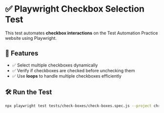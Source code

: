 # ✅ Playwright Checkbox Selection Test  

This test automates **checkbox interactions** on the Test Automation Practice website using Playwright.  

## 📌 Features  
- ✅ Select multiple checkboxes dynamically  
- ✅ Verify if checkboxes are checked before unchecking them  
- ✅ Use **loops** to handle multiple checkboxes efficiently  

## 🛠 Run the Test  
```sh
npx playwright test tests/check-boxes/check-boxes.spec.js --project chromium --headed

